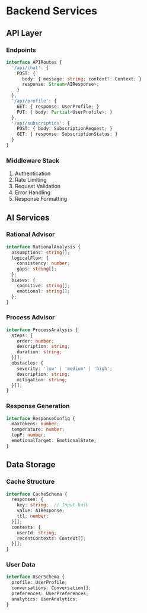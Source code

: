 # Backend Services

## API Layer

### Endpoints
```typescript
interface APIRoutes {
  '/api/chat': {
    POST: {
      body: { message: string; context?: Context; }
      response: Stream<AIResponse>;
    }
  },
  '/api/profile': {
    GET: { response: UserProfile; }
    PUT: { body: Partial<UserProfile>; }
  },
  '/api/subscription': {
    POST: { body: SubscriptionRequest; }
    GET: { response: SubscriptionStatus; }
  }
}
```

### Middleware Stack
1. Authentication
2. Rate Limiting
3. Request Validation
4. Error Handling
5. Response Formatting

## AI Services

### Rational Advisor
```typescript
interface RationalAnalysis {
  assumptions: string[];
  logicalFlow: {
    consistency: number;
    gaps: string[];
  };
  biases: {
    cognitive: string[];
    emotional: string[];
  };
}
```

### Process Advisor
```typescript
interface ProcessAnalysis {
  steps: {
    order: number;
    description: string;
    duration: string;
  }[];
  obstacles: {
    severity: 'low' | 'medium' | 'high';
    description: string;
    mitigation: string;
  }[];
}
```

### Response Generation
```typescript
interface ResponseConfig {
  maxTokens: number;
  temperature: number;
  topP: number;
  emotionalTarget: EmotionalState;
}
```

## Data Storage

### Cache Structure
```typescript
interface CacheSchema {
  responses: {
    key: string;  // Input hash
    value: AIResponse;
    ttl: number;
  }[];
  contexts: {
    userId: string;
    recentContexts: Context[];
  }[];
}
```

### User Data
```typescript
interface UserSchema {
  profile: UserProfile;
  conversations: Conversation[];
  preferences: UserPreferences;
  analytics: UserAnalytics;
}
```